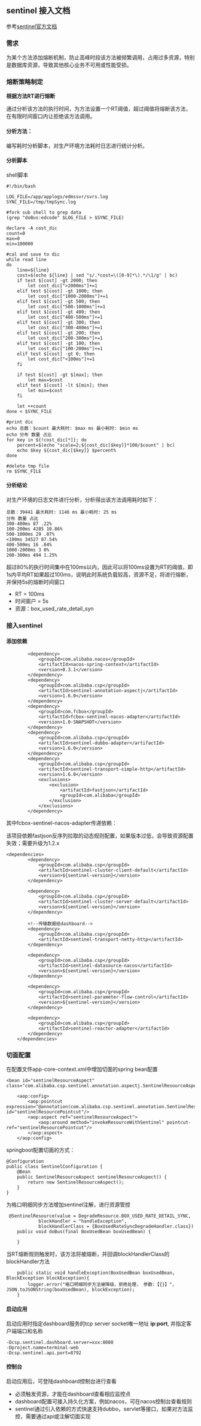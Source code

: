 ## sentinel 接入文档

参考[sentinel官方文档](https://github.com/alibaba/Sentinel/wiki)

### 需求

为某个方法添加熔断机制，防止高峰时段该方法被频繁调用，占用过多资源，特别是数据库资源，导致其他核心业务不可用或性能受损。


### 熔断策略制定

**根据方法RT进行熔断**

通过分析该方法的执行时间，为方法设置一个RT阈值，超过阈值将熔断该方法，在有限时间窗口内让拒绝该方法调用。

#### 分析方法：

编写耗时分析脚本，对生产环境方法耗时日志进行统计分析。

#### 分析脚本

shell脚本

```
#!/bin/bash

LOG_FILE=/app/applogs/edmssvr/svrs.log
SYNC_FILE=/tmp/tmpSync.log

#fork sub shell to grep data
(grep "doBus:edcode" $LOG_FILE > $SYNC_FILE)

declare -A cost_dic
count=0
max=0
min=100000

#cal and save to dic
while read line
do
    line=${line}
    cost=$(echo ${line} | sed "s/.*cost=\([0-9]*\).*/\1/g" | bc)
    if test $[cost] -gt 2000; then
        let cost_dic[">2000ms"]+=1
    elif test $[cost] -gt 1000; then
        let cost_dic["1000-2000ms"]+=1
    elif test $[cost] -gt 500; then
        let cost_dic["500-1000ms"]+=1
    elif test $[cost] -gt 400; then
        let cost_dic["400-500ms"]+=1
    elif test $[cost] -gt 300; then
        let cost_dic["300-400ms"]+=1
    elif test $[cost] -gt 200; then
        let cost_dic["200-300ms"]+=1
    elif test $[cost] -gt 100; then
        let cost_dic["100-200ms"]+=1
    elif test $[cost] -gt 0; then
        let cost_dic["<100ms"]+=1
    fi

    if test $[cost] -gt $[max]; then
        let max=$cost
    elif test $[cost] -lt $[min]; then
        let min=$cost
    fi

    let ++count
done < $SYNC_FILE

#print dic
echo 总数：$count 最大耗时: $max ms 最小耗时: $min ms
echo 分布 数量 占比
for key in ${!cost_dic[*]}; do
    percent=$(echo "scale=2;${cost_dic[$key]}*100/$count" | bc)
    echo $key ${cost_dic[$key]} $percent%
done

#delete tmp file
rm $SYNC_FILE

```

#### 分析结论

对生产环境的日志文件进行分析，分析得出该方法调用耗时如下：

```
总数：39441 最大耗时: 1146 ms 最小耗时: 25 ms
分布 数量 占比
300-400ms 87 .22%
100-200ms 4285 10.86%
500-1000ms 29 .07%
<100ms 34527 87.54%
400-500ms 16 .04%
1000-2000ms 3 0%
200-300ms 494 1.25%

```

超过80%的执行时间集中在100ms以内，因此可以将100ms设置为RT的阈值，即1s内平均RT如果超过100ms，说明此时系统负载较高，资源不足，将进行熔断，并保持5s的熔断时间窗口

* RT = 100ms
* 时间窗户 = 5s
* 资源：box_used_rate_detail_syn


### 接入sentinel

#### 添加依赖

```
        <dependency>
            <groupId>com.alibaba.nacos</groupId>
            <artifactId>nacos-spring-context</artifactId>
            <version>0.3.1</version>
        </dependency>
        <dependency>
            <groupId>com.alibaba.csp</groupId>
            <artifactId>sentinel-annotation-aspectj</artifactId>
            <version>1.6.0</version>
        </dependency>
        <dependency>
            <groupId>com.fcbox</groupId>
            <artifactId>fcbox-sentinel-nacos-adapter</artifactId>
            <version>1.0-SNAPSHOT</version>
        </dependency>
        <dependency>
            <groupId>com.alibaba.csp</groupId>
            <artifactId>sentinel-dubbo-adapter</artifactId>
            <version>1.6.0</version>
        </dependency>
        <dependency>
            <groupId>com.alibaba.csp</groupId>
            <artifactId>sentinel-transport-simple-http</artifactId>
            <version>1.6.0</version>
            <exclusions>
                <exclusion>
                    <artifactId>fastjson</artifactId>
                    <groupId>com.alibaba</groupId>
                </exclusion>
            </exclusions>
        </dependency>

```

其中fcbox-sentinel-nacos-adapter传递依赖：

该项目依赖fastjson反序列拉取的动态规则配置，如果版本过低，会导致资源配置失效；需要升级为1.2.x

```
<dependencies>
        <dependency>
            <groupId>com.alibaba.csp</groupId>
            <artifactId>sentinel-cluster-client-default</artifactId>
            <version>${sentinel-version}</version>
        </dependency>

        <dependency>
            <groupId>com.alibaba.csp</groupId>
            <artifactId>sentinel-cluster-server-default</artifactId>
            <version>${sentinel-version}</version>
        </dependency>

        <!--传输数据给dashboard-->
        <dependency>
            <groupId>com.alibaba.csp</groupId>
            <artifactId>sentinel-transport-netty-http</artifactId>
        </dependency>

        <dependency>
            <groupId>com.alibaba.csp</groupId>
            <artifactId>sentinel-datasource-nacos</artifactId>
            <version>${sentinel-version}</version>
        </dependency>

        <dependency>
            <groupId>com.alibaba.csp</groupId>
            <artifactId>sentinel-parameter-flow-control</artifactId>
            <version>${sentinel-version}</version>
        </dependency>

        <dependency>
            <groupId>com.alibaba.csp</groupId>
            <artifactId>sentinel-reactor-adapter</artifactId>
        </dependency>
    </dependencies>

```

### 切面配置

在配置文件app-core-context.xml中增加切面的spring bean配置

```
<bean id="sentinelResourceAspect" class="com.alibaba.csp.sentinel.annotation.aspectj.SentinelResourceAspect"/>

	<aop:config>
		<aop:pointcut expression="@annotation(com.alibaba.csp.sentinel.annotation.SentinelResource)" id="sentinelResourcePointcut"/>
        <aop:aspect ref="sentinelResourceAspect">
            <aop:around method="invokeResourceWithSentinel" pointcut-ref="sentinelResourcePointcut"/>
        </aop:aspect>
    </aop:config>

```

springboot配置切面的方式：

```
@Configuration
public class SentinelConfiguration {
    @Bean
    public SentinelResourceAspect sentinelResourceAspect() {
        return new SentinelResourceAspect();
    }
}

```


为格口明细同步方法增加sentinel注解，进行资源管控

```
 @SentinelResource(value = DegradeResource.BOX_USED_RATE_DETAIL_SYNC,
            blockHandler = "handleException",
            blockHandlerClass = {BoxUsedRateSyncDegradeHandler.class})
    public void doBus(final BoxUsedBean boxUsedBean) {
    
    }

```

当RT熔断规则触发时，该方法将被熔断，并回调blockHandlerClass的blockHandler方法

```
    public static void handleException(BoxUsedBean boxUsedBean, BlockException blockException){
        logger.error("格口明细同步方法被降级，拒绝处理， 参数:【{}】", JSON.toJSONString(boxUsedBean), blockException);
    }
```

#### 启动应用

启动应用时指定dashboard服务的tcp server socket唯一地址 **ip:port**, 并指定客户端端口和名称

```
-Dcsp.sentinel.dashboard.server=xxx:8080 
-Dproject.name=terminal-web 
-Dcsp.sentinel.api.port=8792

```

#### 控制台

启动应用后，可登陆dashboard控制台进行查看

* 必须触发资源，才能在dashboard查看相应监控点
* dashboard配置可接入持久化方案，例如nacos，可在nacos控制台查看规则
* sentinel通过引入依赖的方式快速支持dubbo，servlet等接口，如果对方法监控，需要通过api或注解切面实现

